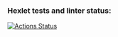 ### Hexlet tests and linter status:
[![Actions Status](https://github.com/Greed-Java/java-project-71/actions/workflows/hexlet-check.yml/badge.svg)](https://github.com/Greed-Java/java-project-71/actions)